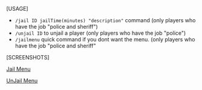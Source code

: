 [USAGE]

* `/jail ID jailTime(minutes) "description"` command (only players who have the job "police and sheriff")
* `/unjail ID` to unjail a player (only players who have the job "police")
* `/jailmenu` quick command if you dont want the menu. (only players who have the job "police and sheriff"

[SCREENSHOTS]

[Jail Menu](https://gyazo.com/7f46b8a80c59e02c4af7a96de34c9e6c)

[UnJail Menu](https://gyazo.com/aa065a6c748c0d2850d3d38d33eb666f)
